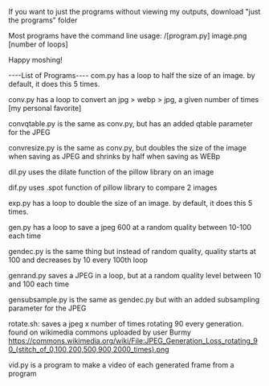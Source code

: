 If you want to just the programs without viewing my outputs, download "just the programs" folder

Most programs have the command line usage: 
/[program.py] image.png [number of loops]

Happy moshing!

----List of Programs----
com.py has a loop to half the size of an image. by default, it does this 5 times.

conv.py has a loop to convert an jpg > webp > jpg, a given number of times [my personal favorite]

convqtable.py is the same as conv.py, but has an added qtable parameter for the JPEG

convresize.py is the same as conv.py, but doubles the size of the image when saving as JPEG and shrinks by half when saving as WEBp

dil.py uses the dilate function of the pillow library on an image

dif.py uses .spot function of pillow library to compare 2 images

exp.py has a loop to double the size of an image. by default, it does this 5 times.

gen.py has a loop to save a jpeg 600 at a random quality between 10-100 each time

gendec.py is the same thing but instead of random quality, quality starts at 100 and decreases by 10 every 100th loop

genrand.py saves a JPEG in a loop, but at a random quality level between 10 and 100 each time

gensubsample.py is the same as gendec.py but with an added subsampling parameter for the JPEG

rotate.sh: saves a jpeg x number of times rotating 90 every generation. found on wikimedia commons uploaded by user Burmy https://commons.wikimedia.org/wiki/File:JPEG_Generation_Loss_rotating_90_(stitch_of_0,100,200,500,900,2000_times).png

vid.py is a program to make a video of each generated frame from a program